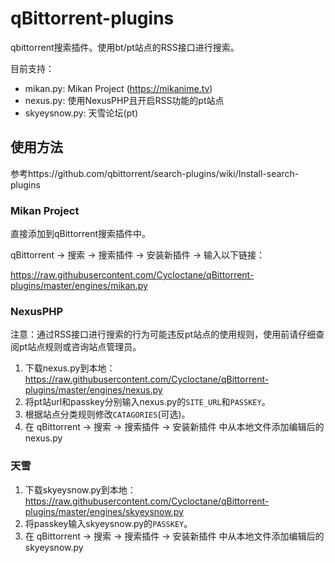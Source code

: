 # qBittorrent-plugins

qbittorrent搜索插件。使用bt/pt站点的RSS接口进行搜索。

目前支持：
- mikan.py: Mikan Project (https://mikanime.tv)
- nexus.py: 使用NexusPHP且开启RSS功能的pt站点
- skyeysnow.py: 天雪论坛(pt)

## 使用方法

参考https://github.com/qbittorrent/search-plugins/wiki/Install-search-plugins

### Mikan Project

直接添加到qBittorrent搜索插件中。

qBittorrent -> 搜索 -> 搜索插件 -> 安装新插件 -> 输入以下链接：

https://raw.githubusercontent.com/Cycloctane/qBittorrent-plugins/master/engines/mikan.py

### NexusPHP

注意：通过RSS接口进行搜索的行为可能违反pt站点的使用规则，使用前请仔细查阅pt站点规则或咨询站点管理员。

1. 下载nexus.py到本地：https://raw.githubusercontent.com/Cycloctane/qBittorrent-plugins/master/engines/nexus.py
2. 将pt站url和passkey分别输入nexus.py的`SITE_URL`和`PASSKEY`。
3. 根据站点分类规则修改`CATAGORIES`(可选)。
4. 在 qBittorrent -> 搜索 -> 搜索插件 -> 安装新插件 中从本地文件添加编辑后的nexus.py

### 天雪

1. 下载skyeysnow.py到本地：https://raw.githubusercontent.com/Cycloctane/qBittorrent-plugins/master/engines/skyeysnow.py
2. 将passkey输入skyeysnow.py的`PASSKEY`。
3. 在 qBittorrent -> 搜索 -> 搜索插件 -> 安装新插件 中从本地文件添加编辑后的skyeysnow.py
